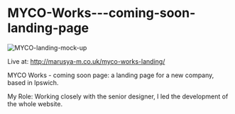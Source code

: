 # MYCO-Works---coming-soon-landing-page

![MYCO-landing-mock-up](https://user-images.githubusercontent.com/29373747/133117148-ab84862f-d54f-4780-a44f-53ecf15542f0.png)

Live at: 
http://marusya-m.co.uk/myco-works-landing/

MYCO Works - coming soon page:
a landing page for a new company, based in Ipswich.

My Role:
Working closely with the senior designer, I led the development of the whole website.
